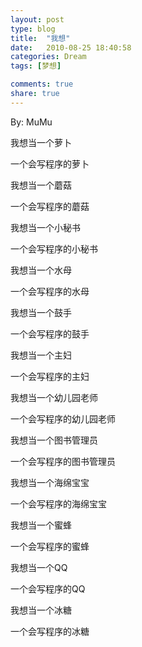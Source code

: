 ```yaml
---
layout: post
type: blog
title:  "我想"
date:   2010-08-25 18:40:58
categories: Dream
tags: [梦想]

comments: true
share: true
---
```

By: MuMu

我想当一个萝卜

一个会写程序的萝卜

我想当一个蘑菇

一个会写程序的蘑菇

我想当一个小秘书

一个会写程序的小秘书

我想当一个水母

一个会写程序的水母

我想当一个鼓手

一个会写程序的鼓手

我想当一个主妇

一个会写程序的主妇

我想当一个幼儿园老师

一个会写程序的幼儿园老师

我想当一个图书管理员

一个会写程序的图书管理员

我想当一个海绵宝宝

一个会写程序的海绵宝宝

我想当一个蜜蜂

一个会写程序的蜜蜂

我想当一个QQ

一个会写程序的QQ

我想当一个冰糖

一个会写程序的冰糖

